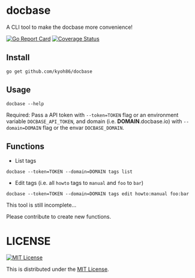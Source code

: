 # docbase

A CLI tool to make the docbase more convenience!

[![Go Report Card](https://goreportcard.com/badge/github.com/kyoh86/docbase)](https://goreportcard.com/report/github.com/kyoh86/docbase)
[![Coverage Status](https://img.shields.io/codecov/c/github/kyoh86/docbase.svg)](https://codecov.io/gh/kyoh86/docbase)

## Install

```
go get github.com/kyoh86/docbase
```

## Usage

```
docbase --help
```

Required: 
Pass a API token with `--token=TOKEN` flag or an environment variable `DOCBASE_API_TOKEN`, and domain (i.e. **DOMAIN**.docbase.io) with `--domain=DOMAIN` flag or the envar `DOCBASE_DOMAIN`.

## Functions

* List tags

```
docbase --token=TOKEN --domain=DOMAIN tags list
```

* Edit tags (i.e. all `howto` tags to `manual` and `foo` to `bar`)

```
docbase --token=TOKEN --domain=DOMAIN tags edit howto:manual foo:bar
```

This tool is still incomplete...

Please contribute to create new functions.

# LICENSE

[![MIT License](http://img.shields.io/badge/license-MIT-blue.svg)](http://www.opensource.org/licenses/MIT)

This is distributed under the [MIT License](http://www.opensource.org/licenses/MIT).
